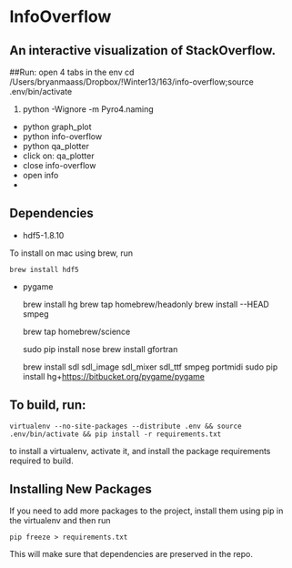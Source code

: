 InfoOverflow
============
An interactive visualization of StackOverflow.
-----


##Run:
open 4 tabs in the env
cd /Users/bryanmaass/Dropbox/\!Winter13/163/info-overflow;source .env/bin/activate

1. python -Wignore -m Pyro4.naming
* python graph_plot
* python info-overflow
* python qa_plotter
* click on: qa_plotter
* close info-overflow
* open info
* 



## Dependencies

 - hdf5-1.8.10
 
To install on mac using brew, run

    brew install hdf5

 - pygame
 
    brew install hg
    brew tap homebrew/headonly
    brew install --HEAD smpeg

    brew tap homebrew/science
    
    sudo pip install nose
    brew install gfortran

    brew install sdl sdl_image sdl_mixer sdl_ttf smpeg portmidi
    sudo pip install hg+https://bitbucket.org/pygame/pygame

## To build, run:

    virtualenv --no-site-packages --distribute .env && source .env/bin/activate && pip install -r requirements.txt
    
to install a virtualenv, activate it, and install the package requirements required to build.

## Installing New Packages
If you need to add more packages to the project, install them using pip in the virtualenv and then run

    pip freeze > requirements.txt

This will make sure that dependencies are preserved in the repo.

